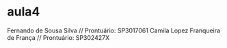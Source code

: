 # aula4

Fernando de Sousa Silva               // Prontuário: SP3017061
Camila Lopez Franqueira de França     // Prontuário: SP302427X
